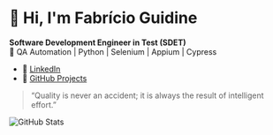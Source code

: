 # 👋 Hi, I'm Fabrício Guidine

**Software Development Engineer in Test (SDET)**  
🔧 QA Automation | Python | Selenium | Appium | Cypress

- 💼 [LinkedIn](https://linkedin.com/in/fabricioguidine)
- 🧪 [GitHub Projects](https://github.com/fabricioguidine?tab=repositories)

> “Quality is never an accident; it is always the result of intelligent effort.”

![GitHub Stats](https://github-readme-stats.vercel.app/api?username=fabricioguidine&show_icons=true&theme=default)

